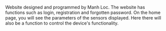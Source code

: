 Website designed and programmed by Manh Loc.
The website has functions such as login, registration and forgotten password.
On the home page, you will see the parameters of the sensors displayed. Here there will also be a function to control the device's functionality.
